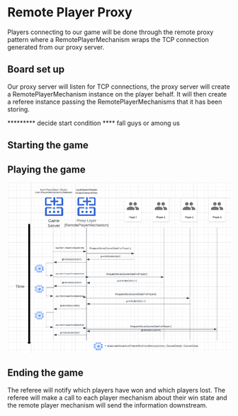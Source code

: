 # Remote Player Proxy
Players connecting to our game will be done through the remote proxy pattern where a RemotePlayerMechanism 
wraps the TCP connection generated from our proxy server.

## Board set up
Our proxy server will listen for TCP connections, the proxy server will create a RemotePlayerMechanism instance on
the player behalf. It will then create a referee instance passing the RemotePlayerMechanisms that it has been storing.

********* decide start condition **** fall guys or among us 


## Starting the game


## Playing the game
![Sequence diagram of 4 users and a game server.](proxy_server_cs4500.PNG)


## Ending the game
The referee will notify which players have won and which players lost. The referee will make a call to each 
player mechanism about their win state and the remote player mechanism will send the information downstream.

